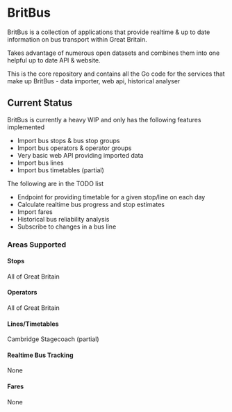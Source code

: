# BritBus

BritBus is a collection of applications that provide realtime & up to date information on bus transport within Great Britain.

Takes advantage of numerous open datasets and combines them into one helpful up to date API & website.

This is the core repository and contains all the Go code for the services that make up BritBus - data importer, web api, historical analyser

## Current Status
BritBus is currently a heavy WIP and only has the following features implemented

* Import bus stops & bus stop groups
* Import bus operators & operator groups
* Very basic web API providing imported data
* Import bus lines
* Import bus timetables (partial)

The following are in the TODO list

* Endpoint for providing timetable for a given stop/line on each day
* Calculate realtime bus progress and stop estimates
* Import fares
* Historical bus reliability analysis
* Subscribe to changes in a bus line

### Areas Supported

#### Stops
All of Great Britain

#### Operators
All of Great Britain

#### Lines/Timetables
Cambridge Stagecoach (partial)

#### Realtime Bus Tracking
None

#### Fares
None